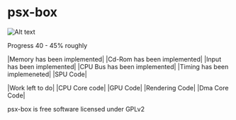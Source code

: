 # psx-box
![Alt text](  http://i.imgur.com/mkp3JJb.jpg "psx-box")

Progress 40 - 45% roughly

|Memory has been implemented|
|Cd-Rom has been implemented|
|Input has been implemented|
|CPU Bus has been implemented|
|Timing has been implemeneted|
|SPU Code|


|Work left to do|
|CPU Core code|
|GPU Code|
|Rendering Code|
|Dma Core Code|


psx-box is free software licensed under GPLv2





